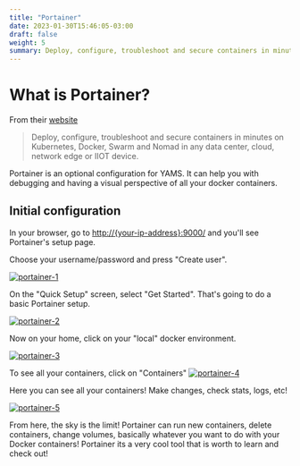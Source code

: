 ```yaml
---
title: "Portainer"
date: 2023-01-30T15:46:05-03:00
draft: false
weight: 5
summary: Deploy, configure, troubleshoot and secure containers in minutes on Kubernetes, Docker, Swarm and Nomad in any data center, cloud, network edge or IIOT device.  
---
```


# What is Portainer?

From their [website](https://www.portainer.io/)

> Deploy, configure, troubleshoot and secure containers in minutes on Kubernetes, Docker, Swarm and Nomad in any data center, cloud, network edge or IIOT device.

Portainer is an optional configuration for YAMS. It can help you with debugging and having a visual perspective of all your docker containers.

## Initial configuration

In your browser, go to [http://{your-ip-address}:9000/]() and you'll see Portainer's setup page.

Choose your username/password and press "Create user".

[![portainer-1](/pics/portainer-1.png)](/pics/portainer-1.png)

On the "Quick Setup" screen, select "Get Started". That's going to do a basic Portainer setup.

[![portainer-2](/pics/portainer-2.png)](/pics/portainer-2.png)

Now on your home, click on your "local" docker environment.

[![portainer-3](/pics/portainer-3.png)](/pics/portainer-3.png)

To see all your containers, click on "Containers"
[![portainer-4](/pics/portainer-4.png)](/pics/portainer-4.png)

Here you can see all your containers! Make changes, check stats, logs, etc!

[![portainer-5](/pics/portainer-5.png)](/pics/portainer-5.png)

From here, the sky is the limit! Portainer can run new containers, delete containers, change volumes, basically whatever you want to do with your Docker containers! Portainer its a very cool tool that is worth to learn and check out!
